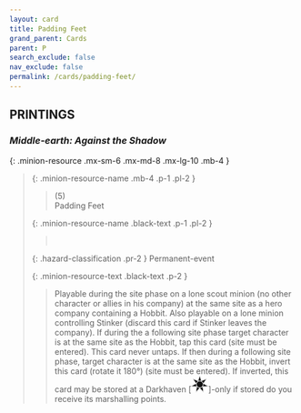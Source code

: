 ```yaml
---
layout: card
title: Padding Feet
grand_parent: Cards
parent: P
search_exclude: false
nav_exclude: false
permalink: /cards/padding-feet/
---
```


## PRINTINGS


### _Middle-earth: Against the Shadow_

{: .minion-resource .mx-sm-6 .mx-md-8 .mx-lg-10 .mb-4 }
> {: .minion-resource-name .mb-4 .p-1 .pl-2 }
> > <div class="hazard-mp">(5)</div>
> > <div class="card-name">Padding Feet</div>
>
> {: .minion-resource-name .black-text .p-1 .pl-2 }
> > &nbsp;
>
> {: .hazard-classification .pr-2 }
> Permanent-event
>
> {: .minion-resource-text .black-text .p-2 }
> > Playable during the site phase on a lone scout minion (no other character or allies in his company) at the same site as a hero company containing a Hobbit. Also playable on a lone minion controlling Stinker (discard this card if Stinker leaves the company). If during the a following site phase target character is at the same site as the Hobbit, tap this card (site must be entered). This card never untaps. If then during a following site phase, target character is at the same site as the Hobbit, invert this card (rotate it 180°) (site must be entered). If inverted, this card may be stored at a Darkhaven \[![](/assets/images/dark-haven.svg)]-only if stored do you receive its marshalling points. 
> 
